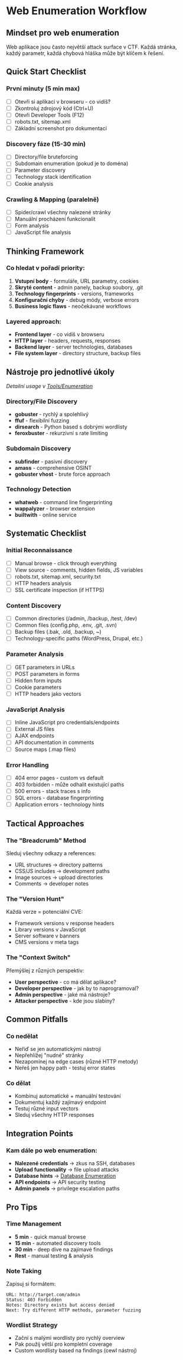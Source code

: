 # Web Enumeration Workflow

## Mindset pro web enumeration
Web aplikace jsou často největší attack surface v CTF. Každá stránka, každý parametr, každá chybová hláška může být klíčem k řešení.

## Quick Start Checklist

### První minuty (5 min max)
- [ ] Otevři si aplikaci v browseru - co vidíš?
- [ ] Zkontroluj zdrojový kód (Ctrl+U)
- [ ] Otevři Developer Tools (F12)
- [ ] robots.txt, sitemap.xml
- [ ] Základní screenshot pro dokumentaci

### Discovery fáze (15-30 min)
- [ ] Directory/file bruteforcing
- [ ] Subdomain enumeration (pokud je to doména)
- [ ] Parameter discovery
- [ ] Technology stack identification
- [ ] Cookie analysis

### Crawling & Mapping (paralelně)
- [ ] Spider/crawl všechny nalezené stránky
- [ ] Manuální procházení funkcionalit
- [ ] Form analysis
- [ ] JavaScript file analysis

## Thinking Framework

### Co hledat v pořadí priority:
1. **Vstupní body** - formuláře, URL parametry, cookies
2. **Skryté content** - admin panely, backup soubory, .git
3. **Technology fingerprints** - versions, frameworks
4. **Konfigurační chyby** - debug módy, verbose errors
5. **Business logic flaws** - neočekávané workflows

### Layered approach:
- **Frontend layer** - co vidíš v browseru
- **HTTP layer** - headers, requests, responses
- **Backend layer** - server technologies, databases
- **File system layer** - directory structure, backup files

## Nástroje pro jednotlivé úkoly

*Detailní usage v [Tools/Enumeration](../../Tools/Enumeration/)*

### Directory/File Discovery
- **gobuster** - rychlý a spolehlivý
- **ffuf** - flexibilní fuzzing
- **dirsearch** - Python based s dobrými wordlisty
- **feroxbuster** - rekurzivní s rate limiting

### Subdomain Discovery
- **subfinder** - pasivní discovery
- **amass** - comprehensive OSINT
- **gobuster vhost** - brute force approach

### Technology Detection
- **whatweb** - command line fingerprinting
- **wappalyzer** - browser extension
- **builtwith** - online service

## Systematic Checklist

### Initial Reconnaissance
- [ ] Manual browse - click through everything
- [ ] View source - comments, hidden fields, JS variables
- [ ] robots.txt, sitemap.xml, security.txt
- [ ] HTTP headers analysis
- [ ] SSL certificate inspection (if HTTPS)

### Content Discovery
- [ ] Common directories (/admin, /backup, /test, /dev)
- [ ] Common files (config.php, .env, .git, .svn)
- [ ] Backup files (.bak, .old, .backup, ~)
- [ ] Technology-specific paths (WordPress, Drupal, etc.)

### Parameter Analysis
- [ ] GET parameters in URLs
- [ ] POST parameters in forms
- [ ] Hidden form inputs
- [ ] Cookie parameters
- [ ] HTTP headers jako vectors

### JavaScript Analysis
- [ ] Inline JavaScript pro credentials/endpoints
- [ ] External JS files
- [ ] AJAX endpoints
- [ ] API documentation in comments
- [ ] Source maps (.map files)

### Error Handling
- [ ] 404 error pages - custom vs default
- [ ] 403 forbidden - může odhalit existující paths
- [ ] 500 errors - stack traces s info
- [ ] SQL errors - database fingerprinting
- [ ] Application errors - technology hints

## Tactical Approaches

### The "Breadcrumb" Method
Sleduj všechny odkazy a references:
- URL structures → directory patterns
- CSS/JS includes → development paths
- Image sources → upload directories
- Comments → developer notes

### The "Version Hunt"
Každá verze = potenciální CVE:
- Framework versions v response headers
- Library versions v JavaScript
- Server software v banners
- CMS versions v meta tags

### The "Context Switch"
Přemýšlej z různých perspektiv:
- **User perspective** - co má dělat aplikace?
- **Developer perspective** - jak by to naprogramoval?
- **Admin perspective** - jaké má nástroje?
- **Attacker perspective** - kde jsou slabiny?

## Common Pitfalls

### Co nedělat
- Neřiď se jen automatickými nástroji
- Nepřehlížej "nudné" stránky
- Nezapomínej na edge cases (různé HTTP metody)
- Neřeš jen happy path - testuj error states

### Co dělat
- Kombinuj automatické + manuální testování
- Dokumentuj každý zajímavý endpoint
- Testuj různé input vectors
- Sleduj všechny HTTP responses

## Integration Points

### Kam dále po web enumeration:
- **Nalezené credentials** → zkus na SSH, databases
- **Upload functionality** → file upload attacks
- **Database hints** → [Database Enumeration](./Database-Enumeration.md)
- **API endpoints** → API security testing
- **Admin panels** → privilege escalation paths

## Pro Tips

### Time Management
- **5 min** - quick manual browse
- **15 min** - automated discovery tools
- **30 min** - deep dive na zajímavé findings
- **Rest** - manual testing & analysis

### Note Taking
Zapisuj si formátem:
```
URL: http://target.com/admin
Status: 403 Forbidden
Notes: Directory exists but access denied
Next: Try different HTTP methods, parameter fuzzing
```

### Wordlist Strategy
- Začni s malými wordlisty pro rychlý overview
- Pak použij větší pro kompletní coverage
- Custom wordlisty based na findings (cewl nástroj)

